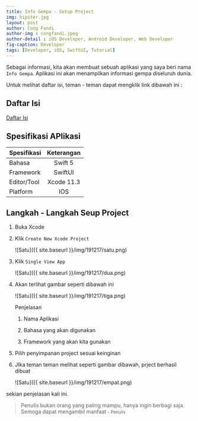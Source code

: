 ```yaml
---
title: Info Gempa - Setup Project
img: hipster.jpg
layout: post
author: Cong Fandi
author-img : congfandi.jpeg
author-detail : iOS Developer, Android Developer, Web Developer
fig-caption: Developer
tags: [Developer, iOS, SwiftUI, Tutorial]
---
```


Sebagai informasi, kita akan membuat sebuah aplikasi yang saya beri nama `Info Gempa`. Aplikasi ini akan menampilkan informasi gempa diseluruh dunia.
<!--more-->
 Untuk melihat daftar isi, teman - teman dapat mengklik link dibawah ini : 

## Daftar Isi ##

[Daftar Isi](https://thengoding.com/2019/12/27/j-info-gempa-daftar-isi/)


## Spesifikasi APlikasi ##

|  Spesifikasi  | Keterangan      |
| :------------ |:---------------:|
|  Bahasa       | Swift 5         |
| Framework     | SwiftUI         |
| Editor/Tool   | Xcode 11.3      |
| Platform      | IOS             | 


## Langkah - Langkah Seup Project ##

1. Buka Xcode
   
2. Klik `Create New Xcode Project`
   
    ![Satu]({{ site.baseurl }}/img/191217/satu.png)

3. Klik `Single View App`
   
    ![Satu]({{ site.baseurl }}/img/191217/dua.png)

4. Akan terlihat gambar seperti dibawah ini
   
   ![Satu]({{ site.baseurl }}/img/191217/tiga.png)

   Penjelasan
   
    1. Nama Aplikasi 
   
    2. Bahasa yang akan digunakan
    
    3. Framework yang akan kita gunakan
   
5. Pilih penyimpanan project sesuai keinginan
   
6. JIka teman teman melihat seperti gambar dibawah, prject berhasil dibuat
   
   ![Satu]({{ site.baseurl }}/img/191217/empat.png)


sekian penjelasan kali ini.


>Penulis bukan orang yang paling mampu, hanya ingin berbagi saja. Semoga dapat mengambil manfaat<small> - Penulis</small>


